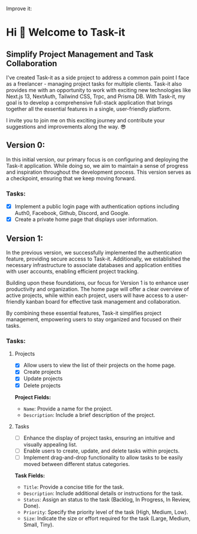Improve it:

# Hi 👋 Welcome to Task-it

## Simplify Project Management and Task Collaboration

I've created Task-it as a side project to address a common pain point I face as a freelancer - managing project tasks for multiple clients. Task-it also provides me with an opportunity to work with exciting new technologies like Next.js 13, NextAuth, Tailwind CSS, Trpc, and Prisma DB. With Task-it, my goal is to develop a comprehensive full-stack application that brings together all the essential features in a single, user-friendly platform.

I invite you to join me on this exciting journey and contribute your suggestions and improvements along the way. 😎

## Version 0:

In this initial version, our primary focus is on configuring and deploying the Task-it application. While doing so, we aim to maintain a sense of progress and inspiration throughout the development process. This version serves as a checkpoint, ensuring that we keep moving forward.

### **Tasks:**

- [x]  Implement a public login page with authentication options including Auth0, Facebook, Github, Discord, and Google.
- [x]  Create a private home page that displays user information.

## Version 1:

In the previous version, we successfully implemented the authentication feature, providing secure access to Task-it. Additionally, we established the necessary infrastructure to associate databases and application entities with user accounts, enabling efficient project tracking.

Building upon these foundations, our focus for Version 1 is to enhance user productivity and organization. The home page will offer a clear overview of active projects, while within each project, users will have access to a user-friendly kanban board for effective task management and collaboration.

By combining these essential features, Task-it simplifies project management, empowering users to stay organized and focused on their tasks.

### Tasks:

1. Projects
    - [x]  Allow users to view the list of their projects on the home page.
    - [x]  Create projects
    - [x]  Update projects
    - [x]  Delete projects

    **Project Fields:**

    - `Name`: Provide a name for the project.
    - `Description`: Include a brief description of the project.
2. Tasks
    - [ ]  Enhance the display of project tasks, ensuring an intuitive and visually appealing list.
    - [ ]  Enable users to create, update, and delete tasks within projects.
    - [ ]  Implement drag-and-drop functionality to allow tasks to be easily moved between different status categories.

    **Task Fields:**

    - `Title`: Provide a concise title for the task.
    - `Description`: Include additional details or instructions for the task.
    - `Status`: Assign an status to the task (Backlog, In Progress, In Review, Done).
    - `Priority`: Specify the priority level of the task (High, Medium, Low).
    - `Size`: Indicate the size or effort required for the task (Large, Medium, Small, Tiny).
